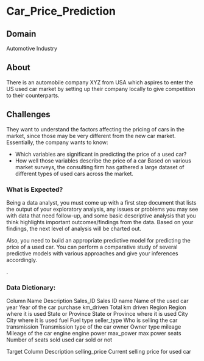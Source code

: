 # Car_Price_Prediction

## Domain
Automotive Industry

## About
There is an automobile company XYZ from USA which aspires to enter the US used car market by setting up their company locally to give competition to their counterparts.


## Challenges
They want to understand the factors affecting the pricing of cars in the market, since those may be very different from the new car market. Essentially, the company wants to know:
- Which variables are significant in predicting the price of a used car?
- How well those variables describe the price of a car
Based on various market surveys, the consulting firm has gathered a large dataset of different types of used cars across the market.


### What is Expected?
Being a data analyst, you must come up with a first step document that lists the output of your exploratory analysis, any issues or problems you may see with data that need follow-up, and some basic descriptive analysis that you think highlights important outcomes/findings from the data. Based on your findings, the next level of analysis will be charted out.

Also, you need to build an appropriate predictive model for predicting the price of a used car. You can perform a comparative study of several predictive models with various approaches and give your inferences accordingly. 

.
### Data Dictionary:
Column Name	Description
Sales_ID	Sales ID
name	Name of the used car
year	Year of the car purchase
km_driven	Total km driven
Region	Region where it is used
State or Province	State or Province where it is used
City	City where it is used
fuel	Fuel type
seller_type	Who is selling the car
transmission	Transmission type of the car
owner	Owner type
mileage	Mileage of the car
engine	engine power
max_power	max power
seats	Number of seats
sold	used car sold or not

Target Column	Description
selling_price	Current selling price for used car


